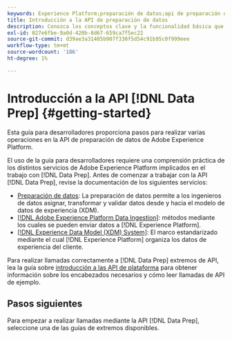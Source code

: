 ```yaml
---
keywords: Experience Platform;preparación de datos;api de preparación de datos;solución de problemas;API
title: Introducción a la API de preparación de datos
description: Conozca los conceptos clave y la funcionalidad básica que necesita conocer para utilizar los puntos finales de la API de preparación de datos y realizar operaciones básicas de CRUD para su uso con Mapper.
exl-id: 027e6fbe-9a0d-420b-8d67-659ca7f5ec22
source-git-commit: d39ae3a31405b907f330f5d54c91b95c0f999eee
workflow-type: tm+mt
source-wordcount: '186'
ht-degree: 1%

---
```


# Introducción a la API [!DNL Data Prep] {#getting-started}

Esta guía para desarrolladores proporciona pasos para realizar varias operaciones en la API de preparación de datos de Adobe Experience Platform.

El uso de la guía para desarrolladores requiere una comprensión práctica de los distintos servicios de Adobe Experience Platform implicados en el trabajo con [!DNL Data Prep]. Antes de comenzar a trabajar con la API [!DNL Data Prep], revise la documentación de los siguientes servicios:

- [Preparación de datos](../home.md): La preparación de datos permite a los ingenieros de datos asignar, transformar y validar datos desde y hacia el modelo de datos de experiencia (XDM).
- [[!DNL Adobe Experience Platform Data Ingestion]](../../ingestion/home.md): métodos mediante los cuales se pueden enviar datos a [!DNL Experience Platform].
- [[!DNL Experience Data Model (XDM) System]](../../xdm/home.md): El marco estandarizado mediante el cual [!DNL Experience Platform] organiza los datos de experiencia del cliente.

Para realizar llamadas correctamente a [!DNL Data Prep] extremos de API, lea la guía sobre [introducción a las API de plataforma](../../landing/api-guide.md) para obtener información sobre los encabezados necesarios y cómo leer llamadas de API de ejemplo.

## Pasos siguientes

Para empezar a realizar llamadas mediante la API [!DNL Data Prep], seleccione una de las guías de extremos disponibles.

